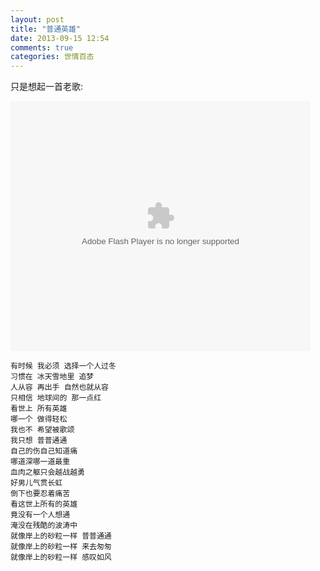 ```yaml
---
layout: post
title: "普通英雄"
date: 2013-09-15 12:54
comments: true
categories: 世情百态
---
```


只是想起一首老歌:

<embed src="http://player.youku.com/player.php/sid/XMTQ3NjIzNjk2/v.swf" allowFullScreen="true" quality="high" width="480" height="400" align="middle" allowScriptAccess="always" type="application/x-shockwave-flash"></embed>

    有时候 我必须 选择一个人过冬
    习惯在 冰天雪地里 追梦
    人从容 再出手 自然也就从容
    只相信 地球间的 那一点红
    看世上 所有英雄
    哪一个 做得轻松
    我也不 希望被歌颂
    我只想 普普通通
    自己的伤自己知道痛
    哪道深哪一道最重
    血肉之躯只会越战越勇
    好男儿气贯长虹
    倒下也要忍着痛苦
    看这世上所有的英雄
    竟没有一个人想通
    淹没在残酷的波涛中
    就像岸上的砂粒一样 普普通通
    就像岸上的砂粒一样 来去匆匆
    就像岸上的砂粒一样 感叹如风


